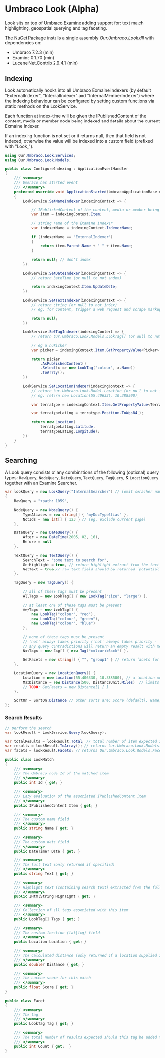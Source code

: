 # Umbraco Look (Alpha)
Look sits on top of [Umbraco Examine](https://our.umbraco.com/documentation/reference/searching/examine/) adding support for: text match highlighting, geospatial querying and tag faceting.

[The NuGet Package](https://www.nuget.org/packages/Our.Umbraco.Look) installs a single assembly _Our.Umbraco.Look.dll_ with dependencies on: 

  * Umbraco 7.2.3 (min)
  * Examine 0.1.70 (min)
  * Lucene.Net.Contrib 2.9.4.1 (min)


## Indexing

Look automatically hooks into all Umbraco Exmaine indexers (by default "ExternalIndexer", "InternalIndexer" and "InternalMemberIndexer") where the indexing behaviour can be configured by setting custom functions via static methods on the LookService. 

Each function at index-time will be given the IPublishedContent 
of the content, media or member node being indexed and details about the current Exmaine Indexer.

If an indexing function is not set or it returns null, then that field is not indexed, otherwise the value will be indexed into a custom field (prefixed with "Look_").

```csharp
using Our.Umbraco.Look.Services;
using Our.Umbraco.Look.Models;
```

```csharp
public class ConfigureIndexing : ApplicationEventHandler
{	
	/// <summary>
	/// Umbraco has started event
	/// </summary>
	protected override void ApplicationStarted(UmbracoApplicationBase umbracoApplication, ApplicationContext applicationContext)
	{
		LookService.SetNameIndexer(indexingContext => {			

			// IPublishedContent of the content, media or member being indexed
			var item = indexingContext.Item;

			// string name of the Examine indexer
			var indexerName = indexingContext.IndexerName;

			if (indexerName == "ExternalIndexer")
			{
				return item.Parent.Name + " " + item.Name;
			}
			
			return null; // don't index
		});

		LookService.SetDateIndexer(indexingContext => {
			// return DateTime (or null to not index)

			return indexingContext.Item.UpdateDate;
		});

		LookService.SetTextIndexer(indexingContext => {		
			// return string (or null to not index)
			// eg. for content, trigger a web request and scrape markup to index

			return null;
		});

		LookService.SetTagIndexer(indexingContext => {
			// return Our.Umbraco.Look.Models.LookTag[] (or null to not index)

			// eg a nuPicker
			var picker = indexingContext.Item.GetPropertyValue<Picker>("colours");

			return picker
				.AsPublishedContent()
				.Select(x => new LookTag("colour", x.Name))
				.ToArray();
		});

		LookService.SetLocationIndexer(indexingContext => {
			// return Our.Umbraco.Look.Model.Location (or null to not index)
			// eg. return new Location(55.406330, 10.388500);

			var terratype = indexingContext.Item.GetPropertyValue<Terratype.Models.Model>("location");

			var terratypeLatLng = terratype.Position.ToWgs84();

			return new Location(
				terratypeLatLng.Latitude, 
				terratypeLatLng.Longitude);
		});
	}
}

```

## Searching

A Look query consists of any combinations of the following (optional) query types: `RawQuery`, `NodeQuery`, `DateQuery`, `TextQuery`, `TagQuery`, & `LocationQuery` together with an Examine Searcher.

```csharp
var lookQuery = new LookQuery("InternalSearcher") // (omit seracher name to use default, usually "ExternalSearcher")
{
	RawQuery = "+path: 1059",

	NodeQuery = new NodeQuery() {
		TypeAliases = new string[] { "myDocTypeAlias" },
		NotIds = new int[] { 123 } // (eg. exclude current page)
	},

	DateQuery = new DateQuery() {
		After = new DateTime(2005, 02, 16),
		Before = null
	},

	TextQuery = new TextQuery() {
		SearchText = "some text to search for",
		GetHighlight = true, // return highlight extract from the text field containing the search text
		GetText = true // raw text field should be returned (potentially a large document)
	},

	TagQuery = new TagQuery() {

		// all of these tags must be present
		AllTags = new LookTag[] { new LookTag("size", "large") }, 

		// at least one of these tags must be present
		AnyTags = new LookTag[] { 
			new LookTag("colour", "red"), 
			new LookTag("colour", "green"), 
			new LookTag("colour", "blue")
		}, 

		// none of these tags must be present 
		// 'not' always takes priority ('not' always takes priority - 
		// any query contradictions will return an empty result with message)
		NotTags = new Tag[] { new Tag("colour:black") },

		GetFacets = new string[] { "", "group1" } // return facets for all tags in the 'name-less' group and group1
	},

	LocationQuery = new LocationQuery() {
		Location = new Location(55.406330, 10.388500), // a location means distance results can be set
		MaxDistance = new Distance(500, DistanceUnit.Miles)  // limits the results to within this distance
		// TODO: GetFacets = new Distance[] { }
	},

	SortOn = SortOn.Distance // other sorts are: Score (default), Name, DateAscending, DateDescending
};

```


### Search Results

```csharp
// perform the search
var lookResult = LookService.Query(lookQuery);

var totalResults = lookResult.Total; // total number of item expected in the lookResult enumerable
var results = lookResult.ToArray(); // returns Our.Umbraco.Look.Models.LookMatch[]
var facets = lookResult.Facets; // returns Our.Umbraco.Look.Models.Facet[]
```

```csharp
public class LookMatch
{
	/// <summary>
	/// The Umbraco node Id of the matched item
	/// </summary>
	public int Id { get; }
	
	/// <summary>
	/// Lazy evaluation of the associated IPublishedContent item
	/// </summary>
	public IPublishedContent Item { get; }
	
	/// <summary>
	/// The custom name field
	/// </summary>
	public string Name { get; }

	/// <summary>
	/// The custom date field
	/// </summary>
	public DateTime? Date { get; }

	/// <summary>
	/// The full text (only returned if specified)
	/// </summary>
	public string Text { get; }

	/// <summary>
	/// Highlight text (containing search text) extracted from the full text
	/// </summary>
	public IHtmlString Highlight { get; }

	/// <summary>
	/// Collection of all tags associated with this item
	/// </summary>
	public LookTag[] Tags { get; }

	/// <summary>
	/// The custom location (lat|lng) field
	/// </summary>
	public Location Location { get; }

	/// <summary>
	/// The calculated distance (only returned if a location supplied in query)
	/// </summary>
	public double? Distance { get; }

	/// <summary>
	/// The Lucene score for this match
	/// </summary>
	public float Score { get; }
}
```

```csharp
public class Facet
{
	/// <summary>
	/// The tag
	/// </summary>
	public LookTag Tag { get; }

	/// <summary>
	/// The total number of results expected should this tag be added to TagQuery.AllTags on the current query
	/// </summary>
	public int Count { get;  }
}

```
